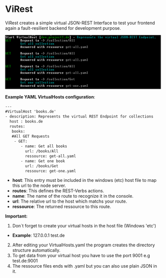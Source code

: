 ViRest
======

ViRest creates a simple virtual JSON-REST Interface to test your frontend again a fault-resilient backend for development purpose.

![](https://github.com/StarpTech/ViRest/raw/master/virest.png)

**Example YAML VirtualHosts configuration**:
```
---
#VirtualHost 'books.de'
- description: Represents the virtual REST Endpoint for collections
  host : books.de
  routes:
   books:
   #All GET Requests
    - GET:
       - name: Get all books
         url: /books/All
         ressource: get-all.yaml
       - name: Get one book
         url: /books/Get
         ressource: get-one.yaml
```

+ **host**: This entry must be included in the windows (etc) host file to map this url to the node server.
+ **routes**: This defines the REST-Verbs actions.
+ **name**: The name of the route to recognize it in the console.
+ **url**: The relative url to the host which matchs your route.
+ **ressource**: The returned ressource to this route.

**Important:**

1. Don´t forget to create your virtual hosts in the host file (Windows 'etc')
  + **Example**: 127.0.0.1 test.de
2. After editing your VirtualHosts.yaml the program creates the directory structure automatically.
3. To get data from your virtual host you have to use the port 9001 e.g test.de:9001
4. The ressource files ends with .yaml but you can also use plain JSON in it.
